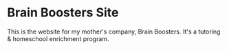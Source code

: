 # Brain Boosters Site

This is the website for my mother's company, Brain Boosters. It's a tutoring & homeschool enrichment program.